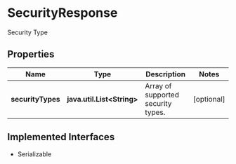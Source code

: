

# SecurityResponse

Security Type

## Properties

Name | Type | Description | Notes
------------ | ------------- | ------------- | -------------
**securityTypes** | **java.util.List&lt;String&gt;** | Array of supported security types. |  [optional]


## Implemented Interfaces

* Serializable



